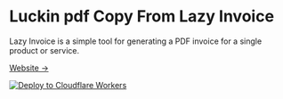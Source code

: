 # Luckin pdf Copy From Lazy Invoice

Lazy Invoice is a simple tool for generating a PDF invoice for a single product or service.

[Website →](http://pdf.luckin.workers.dev)

[![Deploy to Cloudflare Workers](https://deploy.workers.cloudflare.com/button)](https://deploy.workers.cloudflare.com/?url=https://github.com/marksix/pdf.luckin.workers.dev)

